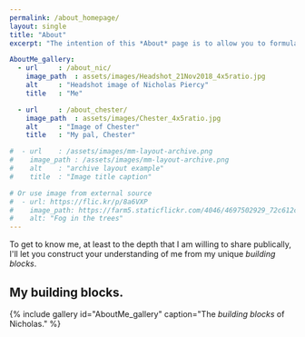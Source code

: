```yaml
---
permalink: /about_homepage/
layout: single
title: "About"
excerpt: "The intention of this *About* page is to allow you to formulate your own opinion of who I am!"

AboutMe_gallery:
  - url		: /about_nic/
    image_path	: assets/images/Headshot_21Nov2018_4x5ratio.jpg
    alt		: "Headshot image of Nicholas Piercy"
    title	: "Me"

  - url		: /about_chester/
    image_path	: assets/images/Chester_4x5ratio.jpg
    alt		: "Image of Chester"
    title	: "My pal, Chester"

#  - url	: /assets/images/mm-layout-archive.png
#    image_path	: /assets/images/mm-layout-archive.png
#    alt	: "archive layout example"
#    title	: "Image title caption"

# Or use image from external source
#  - url: https://flic.kr/p/8a6VXP
#    image_path: https://farm5.staticflickr.com/4046/4697502929_72c612c636_q.jpg
#    alt: "Fog in the trees"
---
```


To get to know me, at least to the depth that I am willing to share publically, I'll let you construct your understanding of me from my unique *building blocks*.

## My building blocks.

{% include gallery id="AboutMe_gallery" caption="The *building blocks* of Nicholas." %}